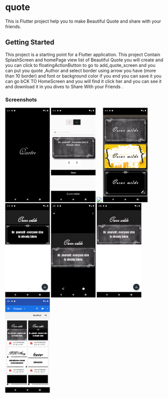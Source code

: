 # quote

This is Flutter project help you to make Beautiful Quote and share with your friends.

## Getting Started

This project is a starting point for a Flutter application.
This project Contain SplashScreen and homePage view list of Beautiful Quote you will create and you can 
 click to floatingActionButton to go to add_quote_screen and you can put you quote ,Author and 
 select border using arrow you have (more than 10 border)  and font or background color if you end you can save it
 you can go bCK TO HomeScreen and you will find it click her and you can see it and download it in you dives to Share
  With your Friends .

### Screenshots

<img src="screenshots/ss1.png" height="300em" /> 
<img src="screenshots/ss2.png" height="300em" />
 <img src="screenshots/ss3.gif" height="300em" />
  <img src="screenshots/ss4.png" height="300em" />
   <img src="screenshots/ss5.png" height="300em" /> 
   <img src="screenshots/ss6.png" height="300em" />
   <img src="screenshots/ss7.png" height="300em" />
      <img src="screenshots/ss8.png" height="300em" /> 
 